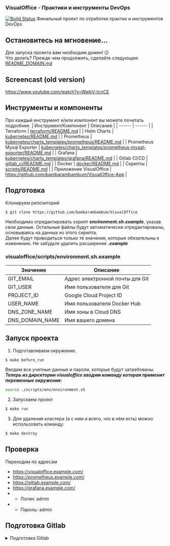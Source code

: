 ### VisualOffice - Практики и инструменты DevOps
[![Build Status](https://travis-ci.com/bambarambambum/visualoffice-.svg?branch=master)](https://travis-ci.com/bambarambambum/visualoffice-)
Финальный проект по отработке практик и инструментов DevOps  

## Остановитесь на мгновение...
Для запуска проекта вам необходим домен! :confused:  
Что делать? Прежде чем продолжить, сделайте следующее: [README_DOMAIN.md](https://github.com/bambarambambum/VisualOffice/blob/master/README_DOMAIN.md)  
## Screencast (old version)

https://www.youtube.com/watch?v=WajkV-tcnCE

## Инструменты и компоненты
Про каждый инструмент и/или компонент вы можете почитать подробнее.
| Инструмент/Компонент | Описание |
| ------ | ------ |
| Terraform | [terraform/README.md](https://github.com/bambarambambum/VisualOffice/tree/master/terraform) |
| Helm Charts | [kubernetes/README.md](https://github.com/bambarambambum/VisualOffice/blob/master/kubernetes) |
| Prometheus | [kubernetes/charts_templates/prometheus/README.md](https://github.com/bambarambambum/VisualOffice/blob/master/kubernetes/charts_templates/prometheus) |
| Prometheus Mysql Exporter | [kubernetes/charts_templates/prometheus-mysql-exporter/README.md](https://github.com/bambarambambum/VisualOffice/blob/master/kubernetes/charts_templates/prometheus-mysql-exporter) |
| Grafana | [kubernetes/charts_templates/grafana/README.md](https://github.com/bambarambambum/VisualOffice/blob/master/kubernetes/charts_templates/grafana) |
| Gitlab CI/CD | [gitlab_ci/README.md](https://github.com/bambarambambum/VisualOffice/blob/master/gitlab_ci) |
| Docker | [docker/README.md](https://github.com/bambarambambum/VisualOffice/blob/master/docker) |
| Скрипты | [scripts/README.md](https://github.com/bambarambambum/VisualOffice/blob/master/scripts) |
| Приложение VisualOffice | https://github.com/bambarambambum/VisualOffice-App |
## Подготовка
Клонируем репозиторий
```sh
$ git clone https://github.com/bambarambambum/VisualOffice
```
Необходимо отредактировать скрипт ***environment.sh.example***, указав свои данные. Остальные файлы будут автоматически отредактированы, основываясь на данных из этого скрипта.  
Далее будут приводиться только те значения, которые обязательны к изменению. Не забудьте удалить расширение ***.example***
### visualoffice/scripts/environment.sh.example
| Значение | Описание |
| ------ | ------ |
| GIT_EMAIL | Адрес электронной почты для Git |
| GIT_USER | Имя пользователя для Git |
| PROJECT_ID | Google Cloud Project ID |
| USER_NAME | Имя пользователя Docker Hub |
| DNS_ZONE_NAME | Имя зоны в Cloud DNS |
| DNS_DOMAIN_NAME | Имя вашего домена |
## Запуск проекта
1) Подготавливаем окружение.
```sh
$ make before_run
```
Вводим все учетные данные и пароли, которые будут затребованы.  
***Теперь из директории visualoffice вводим команду которая применит переменные окружения:***
```sh
source ./scripts/env/environment.sh
```
2) Запускаем проект
```sh
$ make run
```
3) Для удаления кластера (а с ним и всего, что в нём есть) можно использовать команду:
```sh
$ make destroy
```
## Проверка
Переходим по адресам
* https://visualoffice.example.com/
* https://prometheus.example.com/
* https://gitlab.example.com/
* https://grafana.example.com/
* - Логин: admin
* - Пароль: admin

## Подготовка Gitlab
<details><summary>Подготовка Gitlab</summary>

1) Необходимо авторизоваться в https://gitlab.example.com/
Для получения пароля root воспользуйтесь следующей командой:  
```kubectl get secret -n application gitlab-gitlab-initial-root-password -ojsonpath='{.data.password}' | base64 --decode ; echo```
Так же, для удобства рекомендую сменить пароль root'а.  
2) Создать группу с вашим именем пользователя Docker Hub
3) Прописать 3 переменные в свежесозданной группе
```
CI_REGISTRY_USER - логин в Docker Hub
CI_REGISTRY_PASSWORD - пароль от Docker Hub
URL - название вашего домена (example.com)
```
3) Создать внутри группы 2 проекта, один с именем visualoffice, второй с именем visualoffice-deploy
4) Создать триггер в проекте visualoffice-deploy https://docs.gitlab.com/ee/ci/triggers/ (пункт Adding a new trigger)
5) Проверить URL вызова триггера и вписать ID триггера в visualoffice/.gitlab-ci.yml
```
# Trigger for deploy to staging #
release_deploy:
  stage: release_deploy
  variables:
    TRIGGER_TOKEN: 0dsd2fse946c0esfar4sfvc8b68d9e <------- ID триггера
...
  script:
    - >
      curl -X POST \
        -F token="$TRIGGER_TOKEN" \
        -F ref="$REF" \
        https://gitlab.$URL/api/v4/projects/2/trigger/pipeline <-------- URL вызова триггера
```
4) Для запуска pipeline'ов, нужно отправить файлы в репозитории. Делаем это командой:
```sh
make gitlab_prepare_repo
```
5) Теперь можно проверять pipeline'ы
</details>